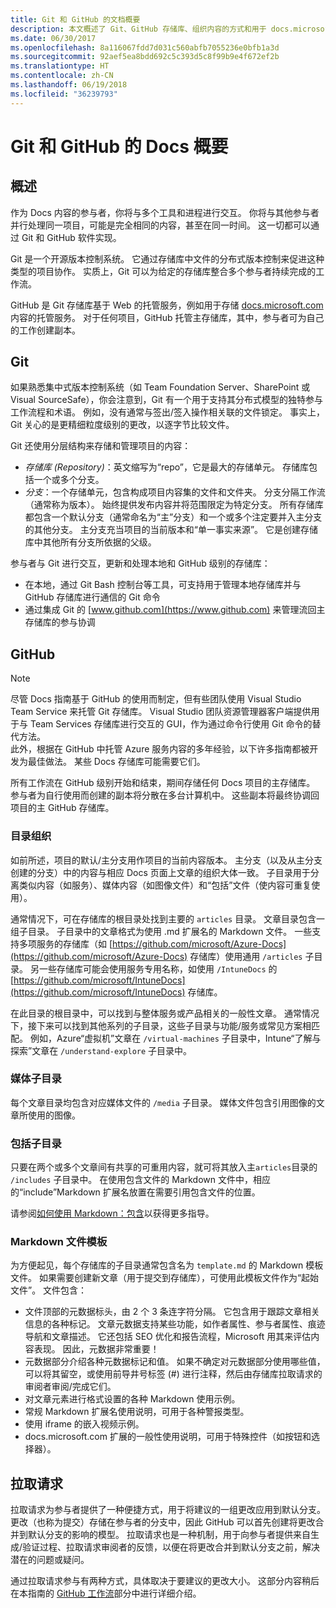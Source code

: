 ```yaml
---
title: Git 和 GitHub 的文档概要
description: 本文概述了 Git、GitHub 存储库、组织内容的方式和用于 docs.microsoft.com 的命名约定。
ms.date: 06/30/2017
ms.openlocfilehash: 8a116067fdd7d031c560abfb7055236e0bfb1a3d
ms.sourcegitcommit: 92aef5ea8bdd692c5c393d5c8f99b9e4f672ef2b
ms.translationtype: HT
ms.contentlocale: zh-CN
ms.lasthandoff: 06/19/2018
ms.locfileid: "36239793"
---
```

# <a name="git-and-github-essentials-for-docs"></a>Git 和 GitHub 的 Docs 概要

## <a name="overview"></a>概述

作为 Docs 内容的参与者，你将与多个工具和进程进行交互。 你将与其他参与者并行处理同一项目，可能是完全相同的内容，甚至在同一时间。 这一切都可以通过 Git 和 GitHub 软件实现。

Git 是一个开源版本控制系统。 它通过存储库中文件的分布式版本控制来促进这种类型的项目协作。 实质上，Git 可以为给定的存储库整合多个参与者持续完成的工作流。

GitHub 是 Git 存储库基于 Web 的托管服务，例如用于存储 [docs.microsoft.com](https://docs.microsoft.com) 内容的托管服务。 对于任何项目，GitHub 托管主存储库，其中，参与者可为自己的工作创建副本。

## <a name="git"></a>Git

如果熟悉集中式版本控制系统（如 Team Foundation Server、SharePoint 或 Visual SourceSafe），你会注意到，Git 有一个用于支持其分布式模型的独特参与工作流程和术语。 例如，没有通常与签出/签入操作相关联的文件锁定。 事实上，Git 关心的是更精细粒度级别的更改，以逐字节比较文件。

Git 还使用分层结构来存储和管理项目的内容：

- *存储库 (Repository)*：英文缩写为“repo”，它是最大的存储单元。 存储库包括一个或多个分支。
- *分支*：一个存储单元，包含构成项目内容集的文件和文件夹。 分支分隔工作流（通常称为版本）。 始终提供发布内容并将范围限定为特定分支。 所有存储库都包含一个默认分支（通常命名为“主”分支）和一个或多个注定要并入主分支的其他分支。 主分支充当项目的当前版本和“单一事实来源”。 它是创建存储库中其他所有分支所依据的父级。

参与者与 Git 进行交互，更新和处理本地和 GitHub 级别的存储库：

- 在本地，通过 Git Bash 控制台等工具，可支持用于管理本地存储库并与 GitHub 存储库进行通信的 Git 命令
- 通过集成 Git 的 [www.github.com](https://www.github.com) 来管理流回主存储库的参与协调

## <a name="github"></a>GitHub

> [!NOTE]
> 尽管 Docs 指南基于 GitHub 的使用而制定，但有些团队使用 Visual Studio Team Service 来托管 Git 存储库。 Visual Studio 团队资源管理器客户端提供用于与 Team Services 存储库进行交互的 GUI，作为通过命令行使用 Git 命令的替代方法。
> </br>
> 此外，根据在 GitHub 中托管 Azure 服务内容的多年经验，以下许多指南都被开发为最佳做法。 某些 Docs 存储库可能需要它们。

所有工作流在 GitHub 级别开始和结束，期间存储任何 Docs 项目的主存储库。 参与者为自行使用而创建的副本将分散在多台计算机中。 这些副本将最终协调回项目的主 GitHub 存储库。

### <a name="directory-organization"></a>目录组织

如前所述，项目的默认/主分支用作项目的当前内容版本。 主分支（以及从主分支创建的分支）中的内容与相应 Docs 页面上文章的组织大体一致。 子目录用于分离类似内容（如服务）、媒体内容（如图像文件）和“包括”文件（使内容可重复使用）。

通常情况下，可在存储库的根目录处找到主要的 `articles` 目录。 文章目录包含一组子目录。 子目录中的文章格式为使用 .md 扩展名的 Markdown 文件。 一些支持多项服务的存储库（如 [https://github.com/microsoft/Azure-Docs](https://github.com/microsoft/Azure-Docs) 存储库）使用通用 `/articles` 子目录。 另一些存储库可能会使用服务专用名称，如使用 `/IntuneDocs` 的 [https://github.com/microsoft/IntuneDocs](https://github.com/microsoft/IntuneDocs) 存储库。

在此目录的根目录中，可以找到与整体服务或产品相关的一般性文章。 通常情况下，接下来可以找到其他系列的子目录，这些子目录与功能/服务或常见方案相匹配。 例如，Azure“虚拟机”文章在 `/virtual-machines` 子目录中，Intune“了解与探索”文章在 `/understand-explore` 子目录中。

### <a name="media-subdirectory"></a>媒体子目录

每个文章目录均包含对应媒体文件的 `/media` 子目录。 媒体文件包含引用图像的文章所使用的图像。

### <a name="includes-subdirectory"></a>包括子目录

只要在两个或多个文章间有共享的可重用内容，就可将其放入主`articles`目录的 `/includes` 子目录中。 在使用包含文件的 Markdown 文件中，相应的“include”Markdown 扩展名放置在需要引用包含文件的位置。

请参阅[如何使用 Markdown：包含](how-to-write-use-markdown.md#includes)以获得更多指导。

### <a name="markdown-file-template"></a>Markdown 文件模板

为方便起见，每个存储库的子目录通常包含名为 `template.md` 的 Markdown 模板文件。 如果需要创建新文章（用于提交到存储库），可使用此模板文件作为“起始文件”。 文件包含：

- 文件顶部的元数据标头，由 2 个 3 条连字符分隔。 它包含用于跟踪文章相关信息的各种标记。 文章元数据支持某些功能，如作者属性、参与者属性、痕迹导航和文章描述。 它还包括 SEO 优化和报告流程，Microsoft 用其来评估内容表现。 因此，元数据非常重要！
- 元数据部分介绍各种元数据标记和值。 如果不确定对元数据部分使用哪些值，可以将其留空，或使用前导井号标签 (#) 进行注释，然后由存储库拉取请求的审阅者审阅/完成它们。
- 对文章元素进行格式设置的各种 Markdown 使用示例。
- 常规 Markdown 扩展名使用说明，可用于各种警报类型。
- 使用 iframe 的嵌入视频示例。
- docs.microsoft.com 扩展的一般性使用说明，可用于特殊控件（如按钮和选择器）。

## <a name="pull-requests"></a>拉取请求

拉取请求为参与者提供了一种便捷方式，用于将建议的一组更改应用到默认分支。 更改（也称为提交）存储在参与者的分支中，因此 GitHub 可以首先创建将更改合并到默认分支的影响的模型。 拉取请求也是一种机制，用于向参与者提供来自生成/验证过程、拉取请求审阅者的反馈，以便在将更改合并到默认分支之前，解决潜在的问题或疑问。

通过拉取请求参与有两种方式，具体取决于要建议的更改大小。 这部分内容稍后在本指南的 [GitHub 工作流](how-to-write-workflows-major.md)部分中进行详细介绍。

<!---- Reference links for Docs landing pages, associated GitHub repositories, and related Forums matrix. ------------------>
<!---- PLEASE INSERT URLS IN ASCENDING SORT ORDER, AND REMOVE LOCALE SEGMENT FROM URLS (that is, en-us) FOR LOCALIZED FORUMS! -->
<!---- NOTE: these links are saved for future use in another/new article; no longer used above in this article --->
[Visual-Studio-Page]:(https://docs.microsoft.com/en-us/visualstudio/index)
[Visual-Studio-Repo-Internal]:(https://github.com/Microsoft/vsdocs)
[Visual-Studio-Repo-External]:(https://github.com/Microsoft/visualstudio-docs)
[Visual-Studio-SO]: (https://stackoverflow.com/search?q=Visual+Studio+2017)
[Dotnet-Page]: https://docs.microsoft.com/dotnet
[Dotnet-Core-Page]: https://docs.microsoft.com/dotnet/articles/welcome
[Dotnet-Core-Repo]: https://github.com/dotnet/docs
[EM-ATA-Land]: https://docs.microsoft.com/advanced-threat-analytics/
[EM-ATA-Repo]: https://github.com/Microsoft/ATADocs
[EM-AzureAD-Land]: https://docs.microsoft.com/active-directory/
[EM-AzureAD-Repo]: https://github.com/Azure/azure-content/tree/master/articles/active-directory/
[EM-AzureRMS-Land]: https://docs.microsoft.com/rights-management/
[EM-AzureRMS-Repo]: https://github.com/Microsoft/Azure-RMSDocs
[EM-Intune-Land]: https://docs.microsoft.com/intune/
[EM-Intune-Repo]: https://github.com/microsoft/intuneDocs
[EM-Land-Page]: https://docs.microsoft.com/enterprise-mobility/
[EM-Land-Repo]: https://github.com/Microsoft/EMDocs/
[EM-MFA-Land]: https://docs.microsoft.com/multi-factor-authentication/
[EM-MFA-Repo]: https://github.com/Azure/azure-content/tree/master/articles/multi-factor-authentication
[EM-MIM-Land]: https://docs.microsoft.com/microsoft-identity-manager/
[EM-MIM-Repo]: https://github.com/Microsoft/MIMDocs
[EM-RemoteApp-Land]: https://docs.microsoft.com/en-us/remoteapp/
[EM-RemoteApp-Repo]: https://github.com/Azure/azure-content/tree/master/articles/remoteapp
[Forum-MSDN-ATA]: https://social.technet.microsoft.com/Forums/en-US/home?forum=mata
[Forum-MSDN-AzureAD]: https://social.msdn.microsoft.com/Forums/en-US/home?forum=WindowsAzureAD
[Forum-MSDN-AzureRMS]: https://social.technet.microsoft.com/Forums/en-US/home?forum=rmsapps%2Crmscloud&filter=alltypes&sort=lastpostdesc
[Forum-MSDN-EM]: https://social.technet.microsoft.com/Forums/en-US/home?sort=relevancedesc&brandIgnore=True&searchTerm=Enterprise+Mobility
[Forum-MSDN-Intune]: https://social.technet.microsoft.com/Forums/en-us/home?category=microsoftintune
[Forum-MSDN-Main]: https://social.msdn.microsoft.com/Forums/home
[Forum-MSDN-MFA]: https://social.msdn.microsoft.com/Forums/en-US/home?forum=windowsazureactiveauthentication
[Forum-MSDN-MIM]: https://social.technet.microsoft.com/Forums/en-US/home?category=identitymanagement
[Forum-MSDN-RemoteApp]: https://social.technet.microsoft.com/Forums/en-US/home?filter=alltypes&brandIgnore=True&sort=relevancedesc&searchTerm=Azure+Remote+or+RemoteApp
[Forum-SO-AzureAD]: https://stackoverflow.com/questions/tagged/azure-active-directory
[Forum-SO-AzureRMS]: https://stackoverflow.com/questions/tagged/rights-management
[Forum-SO-Dotnet]: https://stackoverflow.com/questions/tagged/.net
[Forum-SO-Dotnet-Core]: https://stackoverflow.com/questions/tagged/.net-core
[Forum-SO-Main]: https://stackoverflow.com/tags
[Forum-SO-Intune]: https://stackoverflow.com/questions/tagged/intune
[Forum-SO-MFA]: https://stackoverflow.com/search?q=%5Bazure%5D+multi-factor
[Forum-SO-MIM]: https://stackoverflow.com/search?q=Microsoft+Identity+Manager
[Forum-SO-RemoteApp]: https://stackoverflow.com/questions/tagged/remoteapp
[Forum-TechNet-Main]: https://social.technet.microsoft.com/Forums/home
[Forum-Yammer-AzureRMS]: https://www.yammer.com/AskIPTeam
[Forum-Yammer-Main]: https://www.yammer.com/
